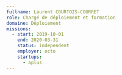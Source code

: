 ```yaml
---
fullname: Laurent COURTOIS-COURRET
role: Chargé de déploiement et formation
domaine: Déploiement
missions:
  - start: 2019-10-01
    end: 2020-03-31
    status: independent
    employer: octo
    startups:
      - aplus
---
```

